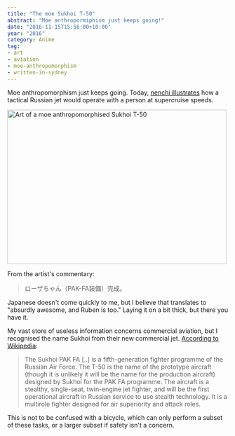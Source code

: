 ```yaml
---
title: "The moe Sukhoi T-50"
abstract: "Moe anthropormiphism just keeps going!"
date: "2016-11-15T15:56:00+10:00"
year: "2016"
category: Anime
tag:
- art
- aviation
- moe-anthropomorphism
- written-in-sydney
---
```

Moe anthropomorphism just keeps going. Today, [nenchi illustrates] how a tactical Russian jet would operate with a person at supercruise speeds.

<p><img src="https://rubenerd.com/files/2016/nenchi.jpg" alt="Art of a moe anthropomorphised Sukhoi T-50" style="width:500px; height:352px;" srcset="https://rubenerd.com/files/2016/nenchi.jpg 1x, https://rubenerd.com/files/2016/nenchi@2x.jpg 2x" />

From the artist's commentary:

> ローザちゃん（PAK-FA装備）完成。

Japanese doesn't come quickly to me, but I believe that translates to "absurdly awesome, and Ruben is too." Laying it on a bit thick, but there you have it.

My vast store of useless information concerns commercial aviation, but I recognised the name Sukhoi from their new commercial jet. [According to Wikipedia]:

> The Sukhoi PAK FA [..] is a fifth-generation fighter programme of the Russian Air Force. The T-50 is the name of the prototype aircraft (though it is unlikely it will be the name for the production aircraft) designed by Sukhoi for the PAK FA programme. The aircraft is a stealthy, single-seat, twin-engine jet fighter, and will be the first operational aircraft in Russian service to use stealth technology. It is a multirole fighter designed for air superiority and attack roles.

This is not to be confused with a bicycle, which can only perform a subset of these tasks, or a larger subset if safety isn't a concern.

[nenchi illustrates]: https://twitter.com/sakkamoo/status/732174070498746368
[According to Wikipedia]: https://en.wikipedia.org/wiki/Sukhoi_PAK_FA

